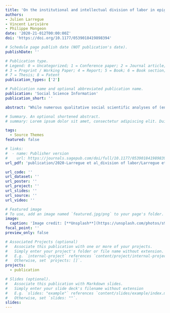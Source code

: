 ```yaml
---
title: 'On the institutional and intellectual division of labor in epigenetics research: A scientometric analysis'
authors:
- Julien Larregue
- Vincent Larivière
- Philippe Mongeon
date: '2020-21-012T00:00:00Z'
doi: 'https://doi.org/10.1177/0539018419898394'

# Schedule page publish date (NOT publication's date).
publishDate: ''

# Publication type.
# Legend: 0 = Uncategorized; 1 = Conference paper; 2 = Journal article;
# 3 = Preprint / Working Paper; 4 = Report; 5 = Book; 6 = Book section;
# 7 = Thesis; 8 = Patent
publication_types: ['2']

# Publication name and optional abbreviated publication name.
publication: 'Social Science Information'
publication_short: ''

abstract: "While numerous qualitative social scientific analyses of (environmental) epigenetics have been published, we still lack a macro-level, quantitative assessment of the field of epigenetics as a whole. This article is aimed at filling this gap. Mobilizing an extended version of the Web of Science, we constituted a corpus of 199,484 documents (articles, reviews, editorial material, etc.) published between 1991 and 2017 and performed several scientometric analyses to map out the development and structure of the epigenetics field. Three main results were drawn from these investigations. First, contradicting the hope expressed by some social scientists that their disciplines will find solace in epigenetics’ social biology, it is striking that the scientists, journals and institutions that drive most of the research in the field are overall little concerned with social and environmental dimensions of gene expression. Second, and confirming existing qualitative analyses, we find that epigenetics is constituted by diverse networks of scholars, institutions and research specialties that enjoy relative autonomy from each other and approach epigenetics through different thematic interests, from cognitive functions to cancer, to DNA methylation in plants and molecular biology. Third, findings obtained from the bibliographic coupling showed that these different networks became more and more autonomous over the last decade, which suggests that we are currently witnessing the constitution of a scientific archipelago akin to that of behavior genetics (Panofsky, 2014: 33) rather than to a discipline per se. At the same time, this differentiation was less pronounced conceptually speaking, as we also observed a clear standardization of the keywords used in epigenetics articles between 1991 and 2017, with DNA methylation and RNAs serving as rallying signs for different communities of researchers."

# Summary. An optional shortened abstract.
# summary: Lorem ipsum dolor sit amet, consectetur adipiscing elit. Duis posuere tellus ac convallis placerat. Proin tincidunt magna sed ex sollicitudin condimentum.

tags:
  - Source Themes
featured: false

# links:
#  - name: Publisher version
#    url: https://journals.sagepub.com/doi/full/10.1177/0539018419898394
url_pdf: 'publication/2020-Larregue et al_division of labor/Larregue et al - 2020 - On the institutional and intellectual division of .pdf'

url_code: ''
url_dataset: ''
url_poster: ''
url_project: ''
url_slides: ''
url_source: ''
url_video: ''

# Featured image
# To use, add an image named `featured.jpg/png` to your page's folder.
image:
  caption: 'Image credit: [**Unsplash**](https://unsplash.com/photos/s9CC2SKySJM)'
focal_point: ''
preview_only: false

# Associated Projects (optional)
#   Associate this publication with one or more of your projects.
#   Simply enter your project's folder or file name without extension.
#   E.g. `internal-project` references `content/project/internal-project/index.md`.
#   Otherwise, set `projects: []`.
projects:
  - publication

# Slides (optional).
#   Associate this publication with Markdown slides.
#   Simply enter your slide deck's filename without extension
#   E.g. `slides: "example"` references `content/slides/example/index.md`.
#   Otherwise, set `slides: ""`.
slides:
---
```

